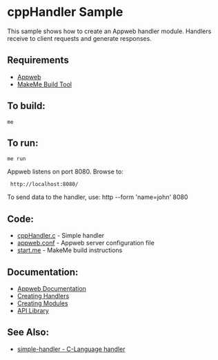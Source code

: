 cppHandler Sample
===

This sample shows how to create an Appweb handler module. Handlers receive to client requests and
generate responses.

Requirements
---
* [Appweb](https://embedthis.com/appweb/download.html)
* [MakeMe Build Tool](https://embedthis.com/me/download.html)

To build:
---
    me

To run:
---
    me run

Appweb listens on port 8080. Browse to: 
 
     http://localhost:8080/

To send data to the handler, use:
    http --form 'name=john' 8080

Code:
---
* [cppHandler.c](cppHandler.c) - Simple handler
* [appweb.conf](appweb.conf) - Appweb server configuration file
* [start.me](start.me) - MakeMe build instructions

Documentation:
---
* [Appweb Documentation](https://embedthis.com/appweb/doc/index.html)
* [Creating Handlers](https://embedthis.com/appweb/doc/programmers/handlers.html)
* [Creating Modules](https://embedthis.com/appweb/doc/programmers/modules.html)
* [API Library](https://embedthis.com/appweb/doc/api/native.html)

See Also:
---
* [simple-handler - C-Language handler](../simple-handler/README.md)
